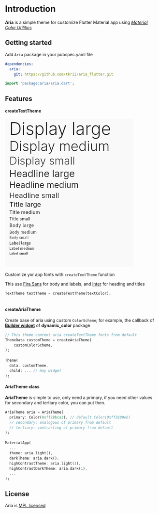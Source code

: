 # Introduction

**Aria** is a simple theme for customize Flutter Material app using [_Material Color Utilities_](https://pub.dev/packages/material_color_utilities)

## Getting started

Add `Aria` package in your pubspec.yaml file

```yaml
dependencies:
  aria:
    git: https://github.com/tkrii/aria_flutter.git
```

```dart
import 'package:aria/aria.dart';
```

## Features

#### createTextTheme

![Image text](docs/fonts.png)

Customize yor app fonts with `createTextTheme` function

This use [Fira Sans](https://fonts.google.com/specimen/Fira+Sans) for body and labels, and [Inter](https://fonts.google.com/specimen/Inter) for heading and titles

```dart
TextTheme textTheme = createTextTheme(textColor);
    
```

#### createAriaTheme

Create base of aria using custom `ColorScheme`; for example, the callback of [**Builder widget**](https://pub.dev/packages/dynamic_color#builder-widget) of **dynamic_color** package

```dart
// This theme content aria createTextTheme fonts from default
ThemeData customTheme = createAriaTheme(
    customColorScheme, 
);

Theme(
  data: customTheme,
  child: ... // Any widget
);
```

#### AriaTheme class

**AriaTheme** is simple to use, only need a primary, if you need other values for secondary and tertiary color, you can put then.
```dart
AriaTheme aria = AriaTheme(
  primary: Color(0xff28bca3), // default Color(0xff3689e6)
  // secondary: analogous of primary from default
  // tertiary: contrasting of primary from default
);

MaterialApp(
  ...
  theme: aria.light(),
  darkTheme: aria.dark(),
  highContrastTheme: aria.light(1),
  highContrastDarkTheme: aria.dark(1),
  ...
);
```

<!-- ### Extensions -->

## License
Aria is [MPL licensed](LICENSE)